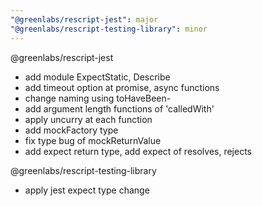 ```yaml
---
"@greenlabs/rescript-jest": major
"@greenlabs/rescript-testing-library": minor
---
```


@greenlabs/rescript-jest
* add module ExpectStatic, Describe
* add timeout option at promise, async functions
* change naming using toHaveBeen-
* add argument length functions of 'calledWith'
* apply uncurry at each function
* add mockFactory type
* fix type bug of mockReturnValue
* add expect return type, add expect of resolves, rejects

@greenlabs/rescript-testing-library
* apply jest expect type change
